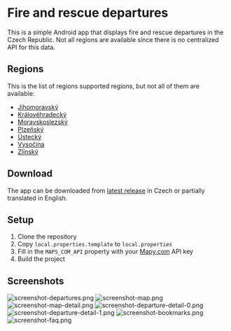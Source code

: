 # Fire and rescue departures

This is a simple Android app that displays fire and rescue departures in the Czech Republic. Not all
regions are available since there is no centralized API for this data.

## Regions

This is the list of regions supported regions, but not all of them are available:

- [Jihomoravský](https://udalosti.firebrno.cz)
- [Královéhradecký](https://udalostikhk.hzscr.cz)
- [Moravskoslezský](http://webohled.hzsmsk.cz)
- [Plzeňský](https://zasahy.hzspk.cz)
- [Ústecký](https://udalosti.hzsulk.cz)
- [Vysočina](https://webohled.hasici-vysocina.cz/udalosti)
- [Zlínský](https://webohledzlk.hzscr.cz/udalosti)

## Download

The app can be downloaded
from [latest release](https://github.com/ingui-n/fire-and-rescue-departures/releases/latest) in
Czech or partially translated in English.

## Setup

1. Clone the repository
2. Copy `local.properties.template` to `local.properties`
3. Fill in the `MAPS_COM_API` property with
   your [Mapy.com](https://developer.mapy.cz/rest-api/jak-zacit/) API key
4. Build the project

## Screenshots

![screenshot-departures.png](assets/screenshots/screenshot-departures.png)
![screenshot-map.png](assets/screenshots/screenshot-map.png)
![screenshot-map-detail.png](assets/screenshots/screenshot-map-detail.png)
![screenshot-departure-detail-0.png](assets/screenshots/screenshot-departure-detail-0.png)
![screenshot-departure-detail-1.png](assets/screenshots/screenshot-departure-detail-1.png)
![screenshot-bookmarks.png](assets/screenshots/screenshot-bookmarks.png)
![screenshot-faq.png](assets/screenshots/screenshot-faq.png)
